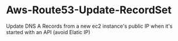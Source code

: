 # Aws-Route53-Update-RecordSet
Update DNS A Records from a new ec2 instance's public IP when it's started with an API (avoid Elatic IP)

